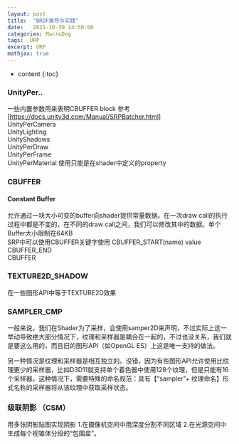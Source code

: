 ```yaml
---
layout: post
title:  "BRDF推导与实践"
date:   2021-10-30 14:50:00
categories: MacroDog
tags:  URP
excerpt: URP
mathjax: true
---
```

* content
{:toc}
### UnityPer..
一些内置参数用来表明CBUFFER block 参考[https://docs.unity3d.com/Manual/SRPBatcher.html]   
UnityPerCamera  
UnityLighting   
UnityShadows    
UnityPerDraw       
UnityPerFrame   
UnityPerMaterial 使用只能是在shader中定义的property
### CBUFFER
#### Constant Buffer
允许通过一块大小可变的buffer向shader提供常量数据。在一次draw call的执行过程中都是不变的，在不同的draw call之间，我们可以修改其中的数据。单个Buffer大小限制在64KB    
SRP中可以使用CBUFFER关键字使用
CBUFFER_START(name)
value
CBUFFER_END     
CBUFFER
### TEXTURE2D_SHADOW
在一些图形API中等于TEXTURE2D效果
### SAMPLER_CMP
一般来说，我们在Shader为了采样，会使用samper2D来声明，不过实际上这一举动导致绝大部分情况下，纹理和采样器是耦合在一起的，不过也没关系，我们就是要这么用的，而且旧的图形API（如OpenGL ES）上这是唯一支持的做法。

另一种情况是纹理和采样器是相互独立的。没错，因为有些图形API允许使用比纹理更少的采样器，比如D3D11就支持单个着色器中使用128个纹理，但是只能有16个采样器。这种情况下，需要特殊的命名规范：具有【“sampler”+ 纹理命名】形式名称的采样器将从该纹理中获取采样状态。

### 级联阴影 （CSM）
用多张阴影贴图实现阴影
1.在摄像机空间中用深度分割不同区域
2.在光源空间中生成每个视锥体分段的“包围盒”。